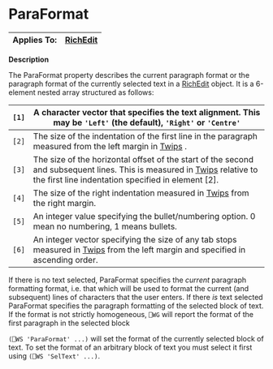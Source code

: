 




<h1 class="heading"><span class="name">ParaFormat</span></h1>

| Applies To: | [RichEdit](./richedit.md) |
| --- | ---  |


**Description**


The ParaFormat property describes the current paragraph format or the paragraph format of the currently selected text in a [RichEdit](./richedit.md) object. It is a 6-element nested array structured as follows:


| `[1]` | A character vector that specifies the text alignment. This may be `'Left'` (the default), `'Right'` or `'Centre'` |
| --- | ---  |
| `[2]` | The size of the indentation of the first line in the paragraph measured from the left margin in [Twips](../Miscellaneous/Twips.htm) . |
| `[3]` | The size of the horizontal offset of the start of the second and subsequent lines. This is measured in [Twips](../Miscellaneous/Twips.htm) relative to the first line indentation specified in element [2]. |
| `[4]` | The size of the right indentation measured in [Twips](../Miscellaneous/Twips.htm) from the right margin. |
| `[5]` | An integer value specifying the bullet/numbering option. 0 mean no numbering, 1 means bullets. |
| `[6]` | An integer vector specifying the size of any tab stops measured in [Twips](../Miscellaneous/Twips.htm) from the left margin and specified in ascending order. |


If there is no text selected, ParaFormat specifies the *current* paragraph formatting format, i.e. that which will be used to format the current (and subsequent) lines of characters that the user enters. If there *is* text selected ParaFormat specifies the paragraph formatting of the selected block of text. If the format is not strictly homogeneous, `⎕WG` will report the format of the first paragraph in the selected block


`(⎕WS 'ParaFormat' ...)` will set the format of the currently selected block of text. To set the format of an arbitrary block of text you must select it first using `(⎕WS 'SelText' ...)`.



